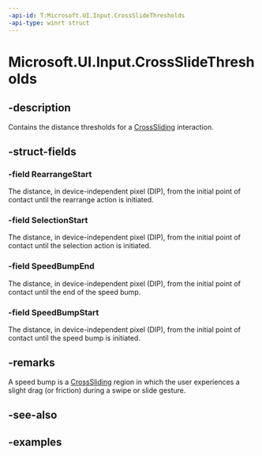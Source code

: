 ```yaml
---
-api-id: T:Microsoft.UI.Input.CrossSlideThresholds
-api-type: winrt struct
---
```


# Microsoft.UI.Input.CrossSlideThresholds

<!--
public struct CrossSlideThresholds
-->

## -description

Contains the distance thresholds for a [CrossSliding](gesturerecognizer_crosssliding.md) interaction.

## -struct-fields

### -field RearrangeStart

The distance, in device-independent pixel (DIP), from the initial point of contact until the rearrange action is initiated.

### -field SelectionStart

The distance, in device-independent pixel (DIP), from the initial point of contact until the selection action is initiated.

### -field SpeedBumpEnd

The distance, in device-independent pixel (DIP), from the initial point of contact until the end of the speed bump.

### -field SpeedBumpStart

The distance, in device-independent pixel (DIP), from the initial point of contact until the speed bump is initiated.

## -remarks

A speed bump is a [CrossSliding](gesturerecognizer_crosssliding.md) region in which the user experiences a slight drag (or friction) during a swipe or slide gesture.

## -see-also

## -examples
